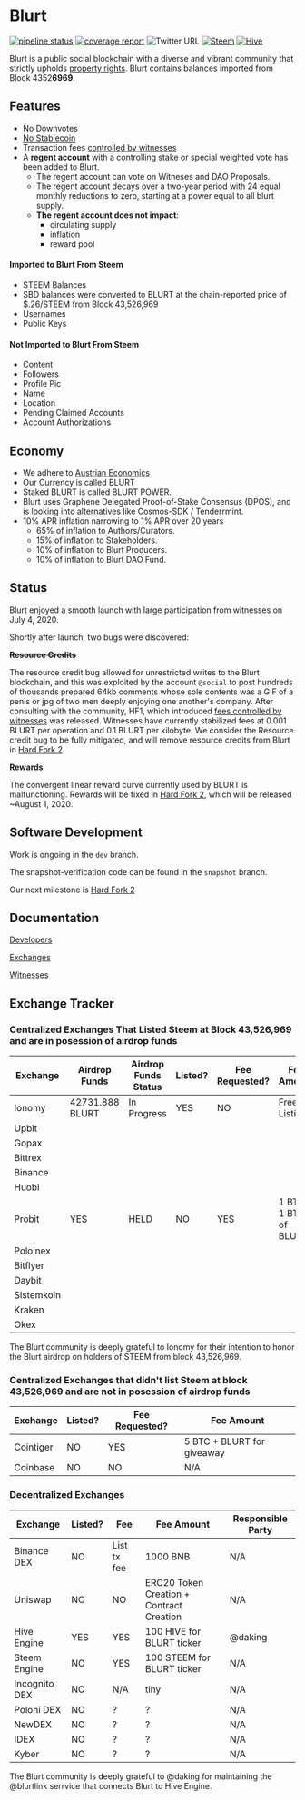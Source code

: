 # Blurt

[![pipeline status](https://gitlab.com/blurt/blurt/badges/dev/pipeline.svg)](https://gitlab.com/blurt/blurt/-/commits/dev)
[![coverage report](https://gitlab.com/blurt/blurt/badges/dev/coverage.svg)](https://gitlab.com/blurt/blurt/-/commits/dev)
![Twitter URL](https://img.shields.io/twitter/url?style=social&url=https%3A%2F%2Ftwitter.com%2FBlurtOfficial)
[![Steem](https://img.shields.io/badge/-steem-blue)](https://steemit.com/steem/@blurt)
[![Hive](https://img.shields.io/badge/-hive-red)](https://hive.blog/@blurt)

Blurt is a public social blockchain with a diverse and vibrant community that strictly upholds [property rights](https://twitter.com/cz_binance/status/1236373815447506945?s=20).
Blurt contains balances imported from Block 4352**6969**.  

## Features
* No Downvotes
* [No Stablecoin](https://blurt.world/blurt/@jacobgadikian/blurt-has-no-dollar-stablecoin-why)
* Transaction fees [controlled by witnesses](https://blurt.world/blurt/@jacobgadikian/witnesses-control-fees-on-blurt)
* A **regent account** with a controlling stake or special weighted vote has been added to Blurt. 
  * The regent account can vote on Witneses and DAO Proposals.
  * The regent account decays over a two-year period with 24 equal monthly reductions to zero, starting at a power equal to all blurt supply. 
  * **The regent account does not impact**:
    * circulating supply
    * inflation
    * reward pool
    
#### Imported to Blurt From Steem
  * STEEM Balances
  * SBD balances were converted to BLURT at the chain-reported price of $.26/STEEM from Block 43,526,969
  * Usernames
  * Public Keys
  
#### Not Imported to Blurt From Steem
  * Content
  * Followers
  * Profile Pic
  * Name
  * Location
  * Pending Claimed Accounts
  * Account Authorizations

## Economy

* We adhere to [Austrian Economics](https://mises.org/profile/murray-n-rothbard)
* Our Currency is called BLURT
* Staked BLURT is called BLURT POWER.
* Blurt uses Graphene Delegated Proof-of-Stake Consensus (DPOS), and is looking into alternatives like Cosmos-SDK / Tenderrmint.
* 10% APR inflation narrowing to 1% APR over 20 years
    * 65% of inflation to Authors/Curators.
    * 15% of inflation to Stakeholders.
    * 10% of inflation to Blurt Producers.
    * 10% of inflation to Blurt DAO Fund.


## Status
Blurt enjoyed a smooth launch with large participation from witnesses on July 4, 2020.  

Shortly after launch, two bugs were discovered: 

**~~Resource Credits~~**

The resource credit bug allowed for unrestricted writes to the Blurt blockchain, and this was exploited by the account `@social` to post hundreds of thousands prepared 64kb comments whose sole contents was a GIF of a penis or jpg of two men deeply enjoying one another's company. 
After consulting with the community, HF1, which introduced [fees controlled by witnesses](https://blurt.world/blurt/@jacobgadikian/witnesses-control-fees-on-blurt) was released. 
Witnesses have currently stabilized fees at 0.001 BLURT per operation and 0.1 BLURT per kilobyte.    We consider the Resource credit bug to be fully mitigated, and will remove resource credits from Blurt in [Hard Fork 2](https://gitlab.com/blurt/blurt/-/milestones/2). 

**Rewards**

The convergent linear reward curve currently used by BLURT is malfunctioning.  Rewards will be fixed in [Hard Fork 2](https://gitlab.com/blurt/blurt/-/milestones/2), which will be released ~August 1, 2020. 

## Software Development
Work is ongoing in the `dev` branch.  

The snapshot-verification code can be found in the `snapshot` branch.  

Our next milestone is [Hard Fork 2](https://gitlab.com/blurt/blurt/-/milestones/2)

## Documentation

[Developers](doc/devs/README.md)

[Exchanges](doc/exchanges/README.md)

[Witnesses](doc/witnesses/README.md)

## Exchange Tracker

### Centralized Exchanges That Listed Steem at Block 43,526,969 and are in posession of airdrop funds

| Exchange   | Airdrop Funds  | Airdrop Funds Status  | Listed?  | Fee Requested?  | Fee Amount   |
|---|---|---|---|---|---|
| Ionomy      | 42731.888 BLURT  | In Progress  |  YES | NO |  Free Listing |
| Upbit       |   |   |   |   |   |
| Gopax       |   |   |   |   |   |
| Bittrex     |   |   |   |   |   |
| Binance     |   |   |   |   |   |
| Huobi       |   |   |   |   |   |
| Probit      | YES  | HELD  | NO  | YES  | 1 BTC + 1 BTC of BLURT  |
| Poloinex    |   |   |   |   |   |
| Bitflyer    |   |   |   |   |   |
| Daybit      |   |   |   |   |   |
| Sistemkoin  |   |   |   |   |   |
| Kraken      |   |   |   |   |   |
| Okex        |   |   |   |   |   |

The Blurt community is deeply grateful to Ionomy for their intention to honor the Blurt airdrop on holders of STEEM from block 43,526,969.

### Centralized Exchanges that didn't list Steem at block 43,526,969 and are not in posession of airdrop funds
| Exchange   |  Listed?  | Fee Requested?  | Fee Amount   |
|---|---|---|---|
| Cointiger   | NO  | YES  | 5 BTC + BLURT for giveaway  |
| Coinbase    | NO | NO | N/A |

### Decentralized Exchanges

| Exchange   | Listed?  | Fee  | Fee Amount   | Responsible Party |
|---|---|---|---|---|
| Binance DEX  | NO  | List tx fee  | 1000 BNB   |  N/A   |
| Uniswap     |  NO | NO  | ERC20 Token Creation + Contract Creation   | N/A |
| Hive Engine  | YES  | YES  | 100 HIVE for BLURT ticker  | @daking | 
| Steem Engine  | NO  | YES  | 100 STEEM for BLURT ticker  | N/A | 
| Incognito DEX  | NO  | N/A  | tiny  | N/A |
| Poloni DEX | NO | ? | ? | N/A |
| NewDEX | NO | ? | ? | N/A |
| IDEX | NO | ? | ? | N/A |
| Kyber | NO | ? | ? | N/A |

The Blurt community is deeply grateful to @daking for maintaining the @blurtlink serrvice that connects Blurt to Hive Engine.